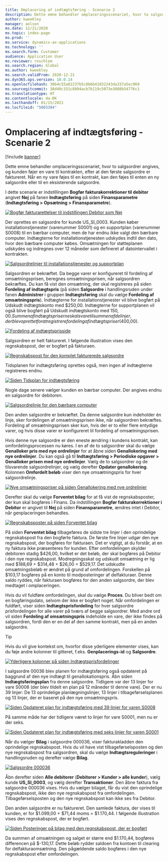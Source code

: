 ```yaml
---
title: Omplacering af indtægtsføring - Scenarie 2
description: Dette emne behandler omplaceringsscenariet, hvor to salgsordrer angives, og kunden føjer en vare til kontrakten, efter at den første salgsordre er faktureret. Når en ny vare føjes til en kontrakt, kan den føjes til enten en ny salgsordre eller til en eksisterende salgsordre.
author: kweekley
manager: aolson
ms.date: 12/21/2020
ms.topic: index-page
ms.prod: ''
ms.service: dynamics-ax-applications
ms.technology: ''
ms.search.form: Customer
audience: Application User
ms.reviewer: roschlom
ms.search.region: Global
ms.author: kweekley
ms.search.validFrom: 2020-12-21
ms.dyn365.ops.version: 10.0.14
ms.openlocfilehash: 30b4c55a82237b5c8b6b41032243da337a5ec969
ms.sourcegitcommit: 38d40c331c8894acb7b119c5073e3088b54776c1
ms.translationtype: HT
ms.contentlocale: da-DK
ms.lasthandoff: 01/15/2021
ms.locfileid: "5003384"
---
```

# <a name="revenue-recognition-reallocation--scenario-2"></a>Omplacering af indtægtsføring - Scenarie 2

[!include [banner](../includes/banner.md)]

Dette emne behandler omplaceringsscenariet, hvor to salgsordrer angives, og kunden føjer en vare til kontrakten, efter at den første salgsordre er faktureret. Når en ny vare føjes til en kontrakt, kan den føjes til enten en ny salgsordre eller til en eksisterende salgsordre.

I dette scenarie er indstillingen **Bogfør fakturakorrektioner til debitor** angivet **Nej** på fanen **Indtægtsføring** på siden **Finansparametre** (**Indtægtsføring \> Opsætning \> Finansparametre**).

[![Bogfør fakturarettelser til indstillingen Debitor som Nej](./media/12_rev-rec-scenarios.png)](./media/12_rev-rec-scenarios.png)

Der oprettes en salgsordre for kunde US\_SI\_0003. Kunden køber installationstjenester (varenummer S0001) og en supportplan (varenummer S0008) til en bærbar computer, men de har endnu ikke valgt den bærbare computer. Indtægterne for installationstjenesten udskydes indtil den dato, hvor den bærbare computer købes. Omsætningen for støtteplanen udskydes og indregnes over 12 måneder som defineret af datointervallet i kontrakten.

[![Salgsordrelinjer til installationstjenester og supportplan](./media/13_rev-rec-scenarios.png)](./media/13_rev-rec-scenarios.png)

Salgsordren er bekræftet. Da begge varer er konfigureret til fordeling af omsætningsprisen, beregnes omsætningsprisen, når salgsordren bekræftes. Du kan få vist den omsætning, der skal registreres på siden **Fordeling af indtægtspris** (på siden **Salgsordre** i handlingsruden under fanen **Administrer** i gruppen **Indtægtsføring** skal du vælge **Fordeling af omsætningspris**). Indtægterne for installationstjenester vil blive bogført på Udskudt indtægtskonto med $250,00. Indtægterne for supportplanen vil også blive bogført på Udskudt indtægtskonto med $150,00. Summen af indtægtspriserne skal svare til summen af de linjer, der blev oprettet for at registrere fordeling af indtægtspriser ($400,00).

[![Fordeling af indtægtsprisside](./media/14_rev-rec-scenarios.png)](./media/14_rev-rec-scenarios.png)

Salgsordren er helt faktureret. I følgende illustration vises den regnskabspost, der er bogført på fakturaen.

[![Regnskabspost for den komplet fakturerede salgsordre](./media/15_rev-rec-scenarios.png)](./media/15_rev-rec-scenarios.png)

Tidsplanen for indtægtsføring oprettes også, men ingen af indtægterne registreres endnu.

[![Siden Tidsplan for indtægtsføring](./media/16_rev-rec-scenarios.png)](./media/16_rev-rec-scenarios.png)

Nogle dage senere vælger kunden en bærbar computer. Der angives endnu en salgsordre for debitoren.

[![Salgsordrelinje for den bærbare computer](./media/17_rev-rec-scenarios.png)](./media/17_rev-rec-scenarios.png)

Den anden salgsordre er bekræftet. Da denne salgsordre kun indeholder én linje, sker fordelingen af omsætningsprisen ikke, når salgsordren bekræftes. Fordeling af omsætningsprisen sker kun, hvis der er to eller flere entydige varer, og hvis disse varer er konfigureret til fordeling af omsætningsprisen.

Hvis denne nye salgsordre er den eneste ændring i kundens kontrakt, kan omfordelingsprocessen nu køres. I en af de to salgsordrer skal du vælge **Genalloker pris med nye ordrelinjer** for at åbne siden **Genallokering med nye ordrelinjer**. Du kan også gå til **Indtægtsføring \> Periodiske opgaver \> Genalloker prisen med nye ordrelinjer**. Vælg de to salgsordrer og de tilsvarende salgsordrelinjer, og vælg derefter **Opdater genallokering**. Kolonnen **Omfordelt beløb** viser den nye omsætningspris for hver salgsordrelinje.

[![Nye omsætningspriser på siden Genallokering med nye ordrelinjer](./media/18_rev-rec-scenarios.png)](./media/18_rev-rec-scenarios.png)

Derefter skal du vælge **Forventet bilag** for at få vist de regnskabsposter, der kun skal bogføres i Finans. Da indstillingen **Bogfør fakturakorrektioner i Debitor** er angivet til **Nej** på siden **Finansparametre**, ændres intet i Debitor, når genplaceringen behandles.

[![Regnskabsposter på siden Forventet bilag](./media/19_rev-rec-scenarios.png)](./media/19_rev-rec-scenarios.png)

På siden **Forventet bilag** tilbageføres de sidste tre linjer i den oprindelige regnskabspost fra den bogførte faktura. De første fire linjer udgør den nye regnskabspost, der bogføres for fakturaen. Det er vigtigt, at du forstår, at en ny faktura ikke præsenteres for kunden. Efter omfordelingen skylder debitoren stadig $426,00, hvilket er det beløb, der skal bogføres på Debitor i den nye regnskabspost. Modregningsskat og udskudt omsætning er lig med $188,69 + $314,48 + $26,00 = $529,17. Det udskudte omsætningsbeløb er ændret på grund af omfordelingen. Forskellen på $103,17 bogføres på en konto til modposteringer af delfakturaer. Denne saldo ryddes, når fakturaen bogføres for den anden salgsordre, der blev medtaget i omplaceringen.

Hvis du vil fuldføre omfordelingen, skal du vælge **Proces**. Du bliver bedt om en bogføringsdato, selvom der ikke er bogført noget. Når omfordelingen er fuldført, viser siden **Indtægtsprisfordeling** for hver salgsordre prisfordelingen for alle varer på tværs af begge salgsordrer. Med andre ord vil siden **Fordeling af omsætningspris** indeholde en vare, der ikke findes på salgsordren, fordi den er en del af den samme kontrakt, men på en anden salgsordre.

> [!TIP]
> Hvis du vil give kontekst om, hvorfor disse yderligere elementer vises, kan du føje andre kolonner til gitteret, f.eks. **Genplacerings-id** og **Salgsordre**.
> 
> [![Yderligere kolonner på siden Indtægtsprisfordelinger](./media/20_rev-rec-scenarios.png)](./media/20_rev-rec-scenarios.png)

I salgsordre 00036 blev planen for indtægtsføring også opdateret på baggrund af den nye indtægt til genallokationspris. Åbn siden **Indtægtsføringsplan** fra denne salgsordre. Tidligere var der 13 linjer for vare S0008 (der blev tildelt en plan på 12 måneder til denne vare). Der er nu 39 linjer: De 13 oprindelige planlægningslinjer, 13 linjer i tilbageførselsplanen og 13 linjer, der er baseret på den nye omsætningspris.

[![Siden Opdateret plan for indtægtsføring med 39 linjer for varen S0008](./media/21_rev-rec-scenarios.png)](./media/21_rev-rec-scenarios.png)

På samme måde har der tidligere været to linjer for vare S0001, men nu er der seks.

[![Siden Opdateret plan for indtægtsføring med seks linjer for varen S0001](./media/22_rev-rec-scenarios.png)](./media/22_rev-rec-scenarios.png)

Når du vælger **Bilag** i salgsordre 000036, viser fakturakladden den oprindelige regnskabspost. Hvis du vil have vist tilbageførselsposten og den nye regnskabspost fra salgsordren, skal du vælge **Indtægtsreguleringer** i handlingsruden og derefter vælge **Bilag**.

[![Salgsordre 000036](./media/23_rev-rec-scenarios.png)](./media/23_rev-rec-scenarios.png)

Åbn derefter siden **Alle debitorer** (**Debitorer \> Kunder \> alle kunder**), vælg kunde **US\_SI\_0003**, og vælg derefter **Transaktioner**. Den åbne faktura fra salgsordre 000036 vises. Hvis du vælger bilaget, får du vist den oprindelige regnskabspost, ikke den nye regnskabspost fra omfordelingen. Tilbageførselsposten og den nye regnskabspost kan ikke ses fra Debitor.

Den anden salgsordre er nu faktureret. Den samlede faktura, der vises til kunden, er for $1.099,00 + $71,44 moms = $1.170,44. I følgende illustration vises den regnskabspost, der er bogført.

[![Siden Posteringer på bilag med den regnskabspost, der er bogført](./media/24_rev-rec-scenarios.png)](./media/24_rev-rec-scenarios.png)

Da summen af omsætningen og salget er større end $1.170,44, bogføres differencen på $-130,17. Dette beløb rydder saldoen fra kontoen til clearing for delfakturaomsætning. Den pågældende saldo bogføres i den nye regnskabspost efter omfordelingen.
